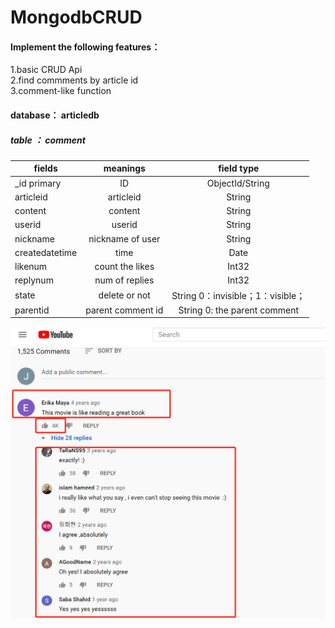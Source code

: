 # MongodbCRUD

#### Implement the following features：

1.basic CRUD Api  
2.find commments by article id  
3.comment-like function  

#### database： articledb  
##### table ： comment  

fields	| meanings	|field type
| ---------- | :-----------:  | :-----------: |
_id	primary |ID	|ObjectId/String
articleid|	articleid	|String
content	|content	|String
userid|	userid	|String
nickname	|nickname of user|	String
createdatetime	|time	|Date
likenum|	count the likes|	Int32
replynum	|num of replies	|Int32
state	|delete or not	|String 0：invisible；1：visible；
parentid	|parent comment id	|String 0: the parent comment

![](https://github.com/Jlee0814/MongodbCRUD/blob/master/aa.png)
